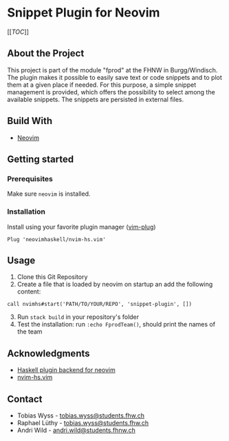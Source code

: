 # Snippet Plugin for Neovim

[[_TOC_]]

## About the Project
This project is part of the module "fprod" at the FHNW in Burgg/Windisch.
The plugin makes it possible to easily save text or code snippets and to plot 
them at a given place if needed. 
For this purpose, a simple snippet management is provided, 
which offers the possibility to select among the available snippets. 
The snippets are persisted in external files.


## Build With
- [Neovim](https://neovim.io/)

## Getting started

### Prerequisites

Make sure `neovim` is installed.

### Installation

Install using your favorite plugin manager ([vim-plug](https://github.com/junegunn/vim-plug))

```vimL
Plug 'neovimhaskell/nvim-hs.vim'
```

## Usage
1. Clone this Git Repository
2. Create a file that is loaded by neovim on startup an add the following content:
```vimL
call nvimhs#start('PATH/TO/YOUR/REPO', 'snippet-plugin', [])
```
3. Run `stack build` in your repository's folder
4. Test the installation: run `:echo FprodTeam()`, should print the names of the team

## Acknowledgments
* [Haskell plugin backend for neovim](https://hackage.haskell.org/package/nvim-hs)
* [nvim-hs.vim](https://github.com/neovimhaskell/nvim-hs.vim)


## Contact
- Tobias Wyss - tobias.wyss@students.fhw.ch
- Raphael Lüthy - tobias.wyss@students.fhw.ch
- Andri Wild - andri.wild@students.fhnw.ch 
